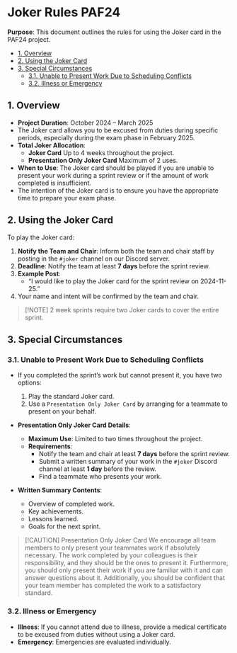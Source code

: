 # Joker Rules PAF24

**Purpose**: This document outlines the rules for using the Joker card in the PAF24 project.

- [1. Overview](#1-overview)
- [2. Using the Joker Card](#2-using-the-joker-card)
- [3. Special Circumstances](#3-special-circumstances)
  - [3.1. Unable to Present Work Due to Scheduling Conflicts](#31-unable-to-present-work-due-to-scheduling-conflicts)
  - [3.2. Illness or Emergency](#32-illness-or-emergency)

## 1. Overview

- **Project Duration**: October 2024 – March 2025
- The Joker card allows you to be excused from duties during specific periods, especially during the exam phase in February 2025.
- **Total Joker Allocation**:
  - **Joker Card** Up to 4 weeks throughout the project.
  - **Presentation Only Joker Card** Maximum of 2 uses.
- **When to Use**: The Joker card should be played if you are unable to present your work during a sprint review or if the amount of work completed is insufficient.
- The intention of the Joker card is to ensure you have the appropriate time to prepare your exam phase.

## 2. Using the Joker Card

To play the Joker card:

1. **Notify the Team and Chair**: Inform both the team and chair staff by posting in the `#joker` channel on our Discord server.
2. **Deadline**: Notify the team at least **7 days** before the sprint review.
3. **Example Post**:
   - “I would like to play the Joker card for the sprint review on 2024-11-25.”
4. Your name and intent will be confirmed by the team and chair.

> [!NOTE] 2 week sprints require two Joker cards to cover the entire sprint.

## 3. Special Circumstances

### 3.1. Unable to Present Work Due to Scheduling Conflicts

- If you completed the sprint’s work but cannot present it, you have two options:
  1. Play the standard Joker card.
  2. Use a `Presentation Only Joker Card` by arranging for a teammate to present on your behalf.

- **Presentation Only Joker Card Details**:
  - **Maximum Use**: Limited to two times throughout the project.
  - **Requirements**:
    - Notify the team and chair at least **7 days** before the sprint review.
    - Submit a written summary of your work in the `#joker` Discord channel at least **1 day** before the review.
    - Find a teammate who presents your work.

- **Written Summary Contents**:
  - Overview of completed work.
  - Key achievements.
  - Lessons learned.
  - Goals for the next sprint.

> [!CAUTION] Presentation Only Joker Card
> We encourage all team members to only present your teammates work if absolutely necessary.
> The work completed by your colleagues is their responsibility, and they should be the ones to present it.
> Furthermore, you should only present their work if you are familiar with it and can answer questions about it.
> Additionally, you should be confident that your team member has completed the work to a satisfactory standard.

### 3.2. Illness or Emergency

- **Illness**: If you cannot attend due to illness, provide a medical certificate to be excused from duties without using a Joker card.
- **Emergency**: Emergencies are evaluated individually.
